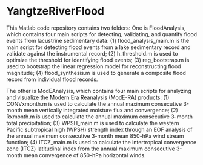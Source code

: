 # YangtzeRiverFlood
This Matlab code repository contains two folders: One is FloodAnalysis, which contains four main scripts for detecting, validating, and quantify flood events from lacustrine sedimentary data: 
(1) flood_analysis_main.m is the main script for detecting flood events from a lake sedimentary record and validate against the instrumental record; 
(2) h_threshold.m is used to optimize the threshold for identifying flood events; 
(3) reg_bootstrap.m is used to bootstrap the linear regression model for reconstructing flood magnitude; 
(4) flood_synthesis.m is used to generate a composite flood record from individual flood records. 

The other is ModEAnalysis, which contains four main scripts for analyzing and visualize the Modern Era Reanalysis (ModE-RA) products: 
(1) CONVxmonth.m is used to calculate the annual maximum consecutive 3-month mean vertically integrated moisture flux and convergence; 
(2) Rxmonth.m is used to calculate the annual maximum consecutive 3-month total precipitation; 
(3) WPSH_main.m is used to calculate the western Pacific subtropical high (WPSH) strength index through an EOF analysis of the annual maximum consecutive 3-month mean 850-hPa wind stream function; 
(4) ITCZ_main.m is used to calculate the intertropical convergence zone (ITCZ) latitudinal index from the annual maximum consecutive 3-month mean convergence of 850-hPa horizontal winds.
